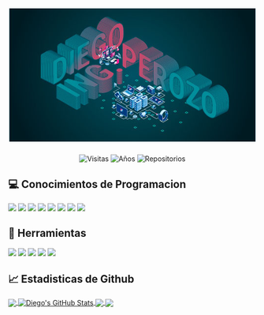 <h1 align="center">
    <img src="https://raw.githubusercontent.com/DiegoPerozo/DiegoPerozo/master/img/DiegoIng.jpg" alt="Diego Perozo"/>  
</h1>

<div align="center">

<img src="https://badges.pufler.dev/visits/DiegoPerozo/DiegoPerozo" alt="Visitas"/>
<img src="https://badges.pufler.dev/years/DiegoPerozo" alt="Años"/>
<img src="https://badges.pufler.dev/repos/DiegoPerozo" alt="Repositorios"/>

</div>

## 💻 Conocimientos de Programacion
![](https://img.shields.io/badge/Code-C++-informational?style=flat&logo=c&logoColor=white&color=2bbc8a)
![](https://img.shields.io/badge/Code-Java-informational?style=flat&logo=java&logoColor=white&color=2bbc8a)
![](https://img.shields.io/badge/Code-JavaScript-informational?style=flat&logo=javascript&logoColor=white&color=2bbc8a)
![](https://img.shields.io/badge/Code-PHP-informational?style=flat&logo=php&logoColor=white&color=2bbc8a)
![](https://img.shields.io/badge/Code-Ruby-informational?style=flat&logo=ruby&logoColor=white&color=2bbc8a)
![](https://img.shields.io/badge/Code-Python-informational?style=flat&logo=python&logoColor=white&color=2bbc8a)
![](https://img.shields.io/badge/Markup-HTML-informational?style=flat&logo=html5&logoColor=white&color=2bbc8a)
![](https://img.shields.io/badge/Style-CSS-informational?style=flat&logo=css3&logoColor=white&color=2bbc8a)

## 🔧 Herramientas
![](https://img.shields.io/badge/:-VS_Code-informational?style=flat&logo=visual%20studio%20code&logoColor=white&color=blueviolet)
![](https://img.shields.io/badge/:-XAMPP-informational?style=flat&logo=xampp&logoColor=white&color=blueviolet)
![](https://img.shields.io/badge/:-Eclipse-informational?style=flat&logo=eclipse%20ide&logoColor=white&color=blueviolet)
![](https://img.shields.io/badge/:-Photoshop-informational?style=flat&logo=adobe%20photoshop&logoColor=white&color=blueviolet)
![](https://img.shields.io/badge/:-Illustrator-informational?style=flat&logo=adobe%20illustrator&logoColor=white&color=blueviolet)

## &#x1f4c8; Estadisticas de Github

<a href="https://github.com/DiegoPerozo/DiegoPerozo">
  <img align="center" src="https://github-readme-stats.vercel.app/api/top-langs/?username=DiegoPerozo&hide=html,css&title_color=ffffff&text_color=c9cacc&icon_color=2bbc8a&bg_color=1d1f21" />
</a>
<a href="https://github.com/DiegoPerozo/DiegoPerozo">
  <img align="center" src="https://github-readme-stats.vercel.app/api?username=DiegoPerozo&show_icons=true&line_height=27&count_private=true&title_color=ffffff&text_color=c9cacc&icon_color=2bbc8a&bg_color=1d1f21" alt="Diego's GitHub Stats" />
</a>

<a href="https://github.com/DiegoPerozo/tele-book">
  <img align="center" src="https://github-readme-stats.vercel.app/api/pin/?username=DiegoPerozo&repo=tele-book&title_color=ffffff&text_color=c9cacc&icon_color=2bbc8a&bg_color=1d1f21" />
</a>


<a href="https://github.com/DiegoPerozo/newyear-postcard">
  <img align="center" src="https://github-readme-stats.vercel.app/api/pin/?username=DiegoPerozo&repo=newyear-postcard&title_color=ffffff&text_color=c9cacc&icon_color=2bbc8a&bg_color=1d1f21" />
</a>    
